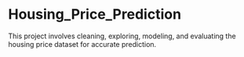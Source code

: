 # Housing_Price_Prediction
This project involves cleaning, exploring, modeling, and evaluating the housing price dataset for accurate prediction.
